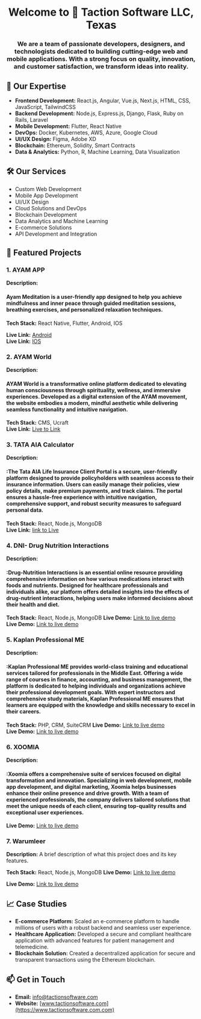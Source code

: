 <h1 align="center">Welcome to 👋 Taction Software LLC, Texas</h1>
<h3 align="center">We are a team of passionate developers, designers, and technologists dedicated to building cutting-edge web and mobile applications. With a strong focus on quality, innovation, and customer satisfaction, we transform ideas into reality.</h3>

## 🌟 Our Expertise

- **Frontend Development:** React.js, Angular, Vue.js, Next.js, HTML, CSS, JavaScript, TailwindCSS
- **Backend Development:** Node.js, Express.js, Django, Flask, Ruby on Rails, Laravel
- **Mobile Development:** Flutter, React Native
- **DevOps:** Docker, Kubernetes, AWS, Azure, Google Cloud
- **UI/UX Design:** Figma, Adobe XD
- **Blockchain:** Ethereum, Solidity, Smart Contracts
- **Data & Analytics:** Python, R, Machine Learning, Data Visualization

## 🛠️ Our Services

- Custom Web Development
- Mobile App Development
- UI/UX Design
- Cloud Solutions and DevOps
- Blockchain Development
- Data Analytics and Machine Learning
- E-commerce Solutions
- API Development and Integration

## 🚀 Featured Projects

### 1. AYAM APP
**Description:**<h4> Ayam Meditation is a user-friendly app designed to help you achieve mindfulness and inner peace through guided meditation sessions, breathing exercises, and personalized relaxation techniques.</h4>
**Tech Stack:** React Native, Flutter, Android, IOS <br> <p>
**Live Link:** [Android](https://play.google.com/store/apps/details?id=com.anahata.ayam) <br>
**Live Link:** [IOS](https://apps.apple.com/in/app/ayam/id1498081746)

### 2. AYAM World
**Description:** <h4>AYAM World is a transformative online platform dedicated to elevating human consciousness through spirituality, wellness, and immersive experiences. Developed as a digital extension of the AYAM movement, the website embodies a modern, mindful aesthetic while delivering seamless functionality and intuitive navigation.</h4>

**Tech Stack:** CMS, Ucraft <br>
**Live Link:** [Live to Link](https://ayam.world/)

### 3. TATA AIA Calculator

**Description:**
<h4> :The Tata AIA Life Insurance Client Portal is a secure, user-friendly platform designed to provide policyholders with seamless access to their insurance information. Users can easily manage their policies, view policy details, make premium payments, and track claims. The portal ensures a hassle-free experience with intuitive navigation, comprehensive support, and robust security measures to safeguard personal data.</h4>

**Tech Stack:** React, Node.js, MongoDB <br>
**Live Link:** [link to Live](https://tata-aia.taction.in/)

### 4. DNI- Drug Nutrition Interactions
**Description:**
<h4>:Drug-Nutrition Interactions is an essential online resource providing comprehensive information on how various medications interact with foods and nutrients. Designed for healthcare professionals and individuals alike, our platform offers detailed insights into the effects of drug-nutrient interactions, helping users make informed decisions about their health and diet.</h4>

**Tech Stack:** React, Node.js, MongoDB
**Live Demo:** [Link to live demo](https://www.drugnutritioninteractions.com/) <br>
**Live Demo:** [Link to live demo](https://admin.drugnutritioninteractions.com/)

### 5. Kaplan Professional ME
**Description:**
<h4> :Kaplan Professional ME provides world-class training and educational services tailored for professionals in the Middle East. Offering a wide range of courses in finance, accounting, and business management, the platform is dedicated to helping individuals and organizations achieve their professional development goals. With expert instructors and comprehensive study materials, Kaplan Professional ME ensures that learners are equipped with the knowledge and skills necessary to excel in their careers. </h4>

**Tech Stack:** PHP, CRM, SuiteCRM
**Live Demo:** [Link to live demo](https://crm.kaplanprofessionalme.com/) <br>
**Live Demo:** [Link to live demo](https://kaplanprofessionalme.com/)

### 6. XOOMIA

**Description:**
<h4> :Xoomia offers a comprehensive suite of services focused on digital transformation and innovation. Specializing in web development, mobile app development, and digital marketing, Xoomia helps businesses enhance their online presence and drive growth. With a team of experienced professionals, the company delivers tailored solutions that meet the unique needs of each client, ensuring top-quality results and exceptional user experiences.</h4>

**Live Demo:** [Link to live demo](https://www.xoomia.com/)

### 7. Warumleer
**Description:** A brief description of what this project does and its key features.

**Tech Stack:** React, Node.js, MongoDB
**Live Demo:** [Link to live demo](https://www.warumleer.de/)

**Live Demo:** [Link to live demo](https://admin.warumleer.de/)

## 📈 Case Studies

- **E-commerce Platform:** Scaled an e-commerce platform to handle millions of users with a robust backend and seamless user experience.
- **Healthcare Application:** Developed a secure and compliant healthcare application with advanced features for patient management and telemedicine.
- **Blockchain Solution:** Created a decentralized application for secure and transparent transactions using the Ethereum blockchain.

## 📫 Get in Touch

- **Email:** [info@tactionsoftware.com](mailto:info@tactionsoftware.com)
- **Website:** [www.tactionsoftware.com](https://www.tactionsoftware.com.com)
<!-- - **LinkedIn:** [LinkedIn Profile](https://www.linkedin.com/company/dahooks-technologies) -->
